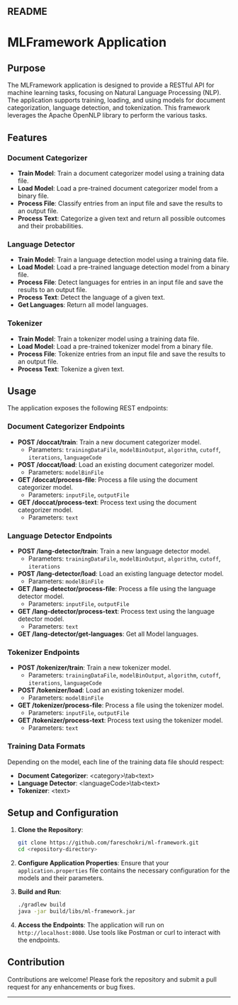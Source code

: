 ## README

# MLFramework Application

## Purpose

The MLFramework application is designed to provide a RESTful API for machine learning tasks, focusing on Natural Language Processing (NLP). The application supports training, loading, and using models for document categorization, language detection, and tokenization. This framework leverages the Apache OpenNLP library to perform the various tasks.

## Features

### Document Categorizer
- **Train Model**: Train a document categorizer model using a training data file.
- **Load Model**: Load a pre-trained document categorizer model from a binary file.
- **Process File**: Classify entries from an input file and save the results to an output file.
- **Process Text**: Categorize a given text and return all possible outcomes and their probabilities.

### Language Detector
- **Train Model**: Train a language detection model using a training data file.
- **Load Model**: Load a pre-trained language detection model from a binary file.
- **Process File**: Detect languages for entries in an input file and save the results to an output file.
- **Process Text**: Detect the language of a given text.
- **Get Languages**: Return all model languages.

### Tokenizer
- **Train Model**: Train a tokenizer model using a training data file.
- **Load Model**: Load a pre-trained tokenizer model from a binary file.
- **Process File**: Tokenize entries from an input file and save the results to an output file.
- **Process Text**: Tokenize a given text.

## Usage

The application exposes the following REST endpoints:

### Document Categorizer Endpoints
- **POST /doccat/train**: Train a new document categorizer model.
    - Parameters: `trainingDataFile`, `modelBinOutput`, `algorithm`, `cutoff`, `iterations`, `languageCode`
- **POST /doccat/load**: Load an existing document categorizer model.
    - Parameters: `modelBinFile`
- **GET /doccat/process-file**: Process a file using the document categorizer model.
    - Parameters: `inputFile`, `outputFile`
- **GET /doccat/process-text**: Process text using the document categorizer model.
    - Parameters: `text`

### Language Detector Endpoints
- **POST /lang-detector/train**: Train a new language detector model.
    - Parameters: `trainingDataFile`, `modelBinOutput`, `algorithm`, `cutoff`, `iterations`
- **POST /lang-detector/load**: Load an existing language detector model.
    - Parameters: `modelBinFile`
- **GET /lang-detector/process-file**: Process a file using the language detector model.
    - Parameters: `inputFile`, `outputFile`
- **GET /lang-detector/process-text**: Process text using the language detector model.
    - Parameters: `text`
- **GET /lang-detector/get-languages**: Get all Model languages.

### Tokenizer Endpoints
- **POST /tokenizer/train**: Train a new tokenizer model.
    - Parameters: `trainingDataFile`, `modelBinOutput`, `algorithm`, `cutoff`, `iterations`, `languageCode`
- **POST /tokenizer/load**: Load an existing tokenizer model.
    - Parameters: `modelBinFile`
- **GET /tokenizer/process-file**: Process a file using the tokenizer model.
    - Parameters: `inputFile`, `outputFile`
- **GET /tokenizer/process-text**: Process text using the tokenizer model.
    - Parameters: `text`

### Training Data Formats
Depending on the model, each line of the training data file should respect: 
- **Document Categorizer**: \<category>\tab\<text>
- **Language Detector**: \<languageCode>\tab\<text>
- **Tokenizer**: \<text>

## Setup and Configuration

1. **Clone the Repository**:
    ```sh
    git clone https://github.com/fareschokri/ml-framework.git
    cd <repository-directory>
    ```

2. **Configure Application Properties**:
   Ensure that your `application.properties` file contains the necessary configuration for the models and their parameters.

3. **Build and Run**:
    ```sh
    ./gradlew build
    java -jar build/libs/ml-framework.jar
    ```

4. **Access the Endpoints**:
   The application will run on `http://localhost:8080`. Use tools like Postman or curl to interact with the endpoints.


## Contribution

Contributions are welcome! Please fork the repository and submit a pull request for any enhancements or bug fixes.

---